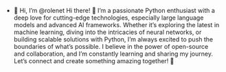 - 👋 Hi, I’m @rolenet
Hi there! 👋‌
I’m a passionate Python enthusiast with a deep love for cutting-edge technologies, especially large language models and advanced AI frameworks. Whether it’s exploring the latest in machine learning, diving into the intricacies of neural networks, or building scalable solutions with Python, I’m always excited to push the boundaries of what’s possible. I believe in the power of open-source and collaboration, and I’m constantly learning and sharing my journey. Let’s connect and create something amazing together! 🚀
